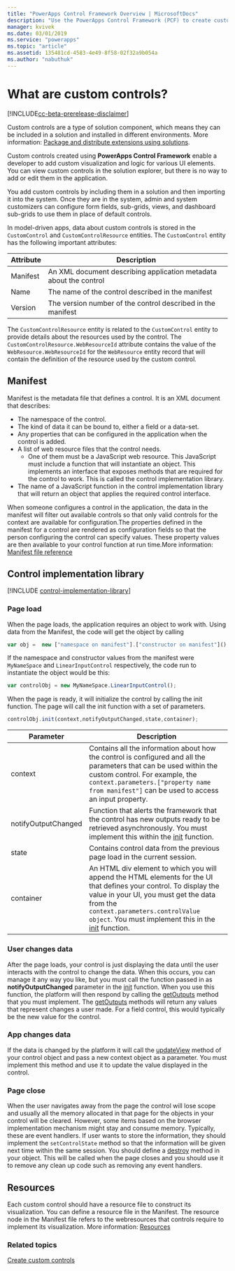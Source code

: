 ```yaml
---
title: "PowerApps Control Framework Overview | MicrosoftDocs"
description: "Use the PowerApps Control Framework (PCF) to create custom controls in model-driven apps to provide enhanced user experience for users to view and work with data in forms, views, and dashboards."
manager: kvivek
ms.date: 03/01/2019
ms.service: "powerapps"
ms.topic: "article"
ms.assetid: 135481cd-4583-4e49-8f58-02f32a9b054a
ms.author: "nabuthuk"
---
```


# What are custom controls?

[!INCLUDE[cc-beta-prerelease-disclaimer](../../includes/cc-beta-prerelease-disclaimer.md)]

Custom controls are a type of solution component, which means they can be included in a solution and installed in different environments. More information: [Package and distribute extensions using solutions](https://docs.microsoft.com/en-us/dynamics365/customer-engagement/developer/package-distribute-extensions-use-solutions).

Custom controls created using **PowerApps Control Framework** enable a developer to add custom visualization and logic for various UI elements. You can view custom controls in the solution explorer, but there is no way to add or edit them in the application.

You add custom controls by including them in a solution and then importing it into the system. Once they are in the system, admin and system customizers can configure form fields, sub-grids, views, and dashboard sub-grids to use them in place of default controls.

In model-driven apps, data about custom controls is stored in the `CustomControl` and `CustomControlResource` entities.
The `CustomControl` entity has the following important attributes:

|Attribute  |Description|
|---|---|
|Manifest |An XML document describing application metadata about the control|
|Name | The name of the control described in the manifest|
|Version |The version number of the control described in the manifest|

The `CustomControlResource` entity is related to the `CustomControl` entity to provide details about the resources used by the control. The `CustomControlResource.WebResourceId` attribute contains the value of the `WebResource.WebResourceId` for the `WebResource` entity record that will contain the definition of the resource used by the custom control.

## Manifest

Manifest is the metadata file that defines a control. It is an XML document that describes:

- The namespace of the control.
- The kind of data it can be bound to, either a field or a data-set.
- Any properties that can be configured in the application when the control is added.
- A list of web resource files that the control needs. 
  - One of them must be a JavaScript web resource. This JavaScript must include a function that will instantiate an object. This implements an interface that exposes methods that are required for the control to work. This is called the control implementation library.
- The name of a JavaScript function in the control implementation library that will return an object that applies the required control interface.

When someone configures a control in the application, the data in the manifest will filter out available controls so that only valid controls for the context are available for configuration.The properties defined in the manifest for a control are rendered as configuration fields so that the person configuring the control can specify values. These property values are then available to your control function at run time.More information: [Manifest file reference](manifest-schema-reference/index.md)

## Control implementation library

[!INCLUDE [control-implementation-library](control-implementation-library.md)]

### Page load

When the page loads, the application requires an object to work with. Using data from the Manifest, the code will get the object by calling

```js
var obj =  new ["namespace on manifest"].["constructor on manifest"]();
```

If the namespace and constructor values from the manifest were `MyNameSpace` and `LinearInputControl` respectively, the code run to instantiate the object would be this:

```js
var controlObj = new MyNameSpace.LinearInputControl();
```

When the page is ready, it will initialize the control by calling the init function. The page will call the init function with a set of parameters.

```js
controlObj.init(context,notifyOutputChanged,state,container);
```

|Parameter|Description|
|---|---|
|context| Contains all the information about how the control is configured and all the parameters that can be used within the custom control. For example, the `context.parameters.["property name from manifest"]` can be used to access an input property.|
|notifyOutputChanged |Function that alerts the framework that the control has new outputs ready to be retrieved asynchronously. You must implement this within the [init](reference/control/init.md) function.|
|state|Contains control data from the previous page load in the current session.|
|container|An HTML div element to which you will append the HTML elements for the UI that defines your control. To display the value in your UI, you must get the data from the `context.parameters.controlValue object`. You must implement this in the [init](reference/control/init.md) function.|

### User changes data

After the page loads, your control is just displaying the data until the user interacts with the control to change the data. When this occurs, you can manage it any way you like, but you must call the function passed in as **notifyOutputChanged** parameter in the [init](reference/control/init.md) function. When you use this function, the platform will then respond by calling the [getOutputs](reference/control/getoutputs.md) method that you must implement. The [getOutputs](reference/control/getoutputs.md) methods will return any values that represent changes a user made. For a field control, this would typically be the new value for the control.

### App changes data

If the data is changed by the platform it will call the [updateView](reference/control/updateview.md) method of your control object and pass a new context object as a parameter. You must implement this method and use it to update the value displayed in the control.

### Page close

When the user navigates away from the page the control will lose scope and usually all the memory allocated in that page for the objects in your control will be cleared. However, some items based on the browser implementation mechanism might stay and consume memory. Typically, these are event handlers. If user wants to store the information, they should implement the `setControlState` method so that the information will be given next time within the same session.
You should define a [destroy](reference/control/destroy.md) method in your object. This will be called when the page closes and you should use it to remove any clean up code such as removing any event handlers.

## Resources

Each custom control should have a resource file to construct its visualization. You can define a resource file in the Manifest. The resource node in the Manifest file refers to the webresources that controls require to implement its visualization. More information: [Resources](manifest-schema-reference/resources.md)

### Related topics

[Create custom controls](create-custom-controls-using-pcf.md)
